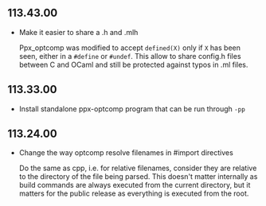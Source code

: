 ## 113.43.00

- Make it easier to share a .h and .mlh

  Ppx_optcomp was modified to accept `defined(X)` only if `X` has been
  seen, either in a `#define` or `#undef`. This allow to share config.h
  files between C and OCaml and still be protected against typos in .ml
  files.

## 113.33.00

- Install standalone ppx-optcomp program that can be run through `-pp`

## 113.24.00

- Change the way optcomp resolve filenames in #import directives

  Do the same as cpp, i.e. for relative filenames, consider they are
  relative to the directory of the file being parsed. This doesn't
  matter internally as build commands are always executed from the
  current directory, but it matters for the public release as everything
  is executed from the root.
